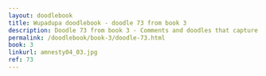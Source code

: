```yaml
---
layout: doodlebook
title: Wupadupa doodlebook - doodle 73 from book 3
description: Doodle 73 from book 3 - Comments and doodles that capture the essence of this event  
permalink: /doodlebook/book-3/doodle-73.html
book: 3
linkurl: amnesty04_03.jpg
ref: 73
---	  
```

																																																																							